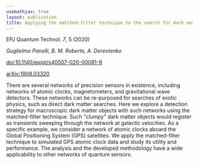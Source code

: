 ```yaml
---
usemathjax: true
layout: publication
title: Applying the matched-filter technique to the search for dark matter transients with networks of quantum sensors
---
```


EPJ Quantum Technol. *7*, 5 (2020)

_Guglielmo Panelli, B. M. Roberts, A. Derevianko_

[doi:10.1140/epjqt/s40507-020-00081-9](http://dx.doi.org/10.1140/epjqt/s40507-020-00081-9)

[arXiv:1908.03320](http://arxiv.org/abs/1908.03320)


There are several networks of precision sensors in existence, including networks of atomic clocks, magnetometers, and gravitational wave detectors. These networks can be re-purposed for searches of exotic physics, such as direct dark matter searches. Here we explore a detection strategy for macroscopic dark matter objects with such networks using the matched-filter technique. Such "clumpy" dark matter objects would register as transients sweeping through the network at galactic velocities. As a specific example, we consider a network of atomic clocks aboard the Global Positioning System (GPS) satellites. We apply the matched-filter technique to simulated GPS atomic clock data and study its utility and performance. The analysis and the developed methodology have a wide applicability to other networks of quantum sensors.

